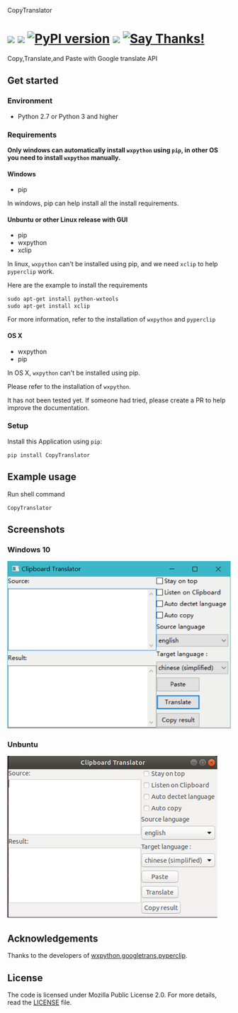 CopyTranslator 

![](https://img.shields.io/badge/language-python-blue.svg)
![](https://img.shields.io/badge/license-GPL2.0-000000.svg)
[![PyPI version](https://badge.fury.io/py/CopyTranslator.svg)](https://badge.fury.io/py/CopyTranslator)
![](https://img.shields.io/badge/platform-linux|windows|osx-lightgrey.svg)
[![Say Thanks!](https://img.shields.io/badge/Say%20Thanks-!-1EAEDB.svg)](https://saythanks.io/to/agentzheng)
=== 

Copy,Translate,and Paste with Google translate API

## Get started
### Environment
- Python 2.7 or Python 3 and higher
### Requirements
**Only windows can automatically install `wxpython` using `pip`, in other OS you need to install `wxpython` manually.**
#### Windows

- pip 

In windows, pip can help install all the install requirements.
#### Unbuntu or other Linux release with GUI
- pip
- wxpython
- xclip

In linux, `wxpython` can't be installed using pip, and we need `xclip` to help `pyperclip` work.

Here are the example to install the requirements
```shell
sudo apt-get install python-wxtools 
sudo apt-get install xclip
```
For more information, refer to the installation of `wxpython` and `pyperclip`

#### OS X
- wxpython
- pip

In OS X, `wxpython` can't be installed using pip.

Please refer to the installation of `wxpython`.

It has not been tested yet. If someone had tried, please create a PR to help improve the documentation.

### Setup
Install this Application using `pip`:
```shell
pip install CopyTranslator
```

## Example usage
Run shell command
```shell
CopyTranslator
```
## Screenshots
### Windows 10
![win10.png](./screenshot/screenshot.png)
### Unbuntu
![screenshot-unbuntu.png](./screenshot/screenshot-unbuntu.png)



## Acknowledgements
Thanks to the developers of [wxpython](https://wxpython.org/),[googletrans](https://github.com/ssut/py-googletrans),[pyperclip](https://github.com/asweigart/pyperclip). 
## License

The code is licensed under Mozilla Public License 2.0. For more details, read the [LICENSE](./LICENSE) file.
